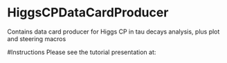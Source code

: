 # HiggsCPDataCardProducer
Contains data card producer for Higgs CP in tau decays analysis, plus plot and steering macros

#Instructions
Please see the tutorial presentation at:

